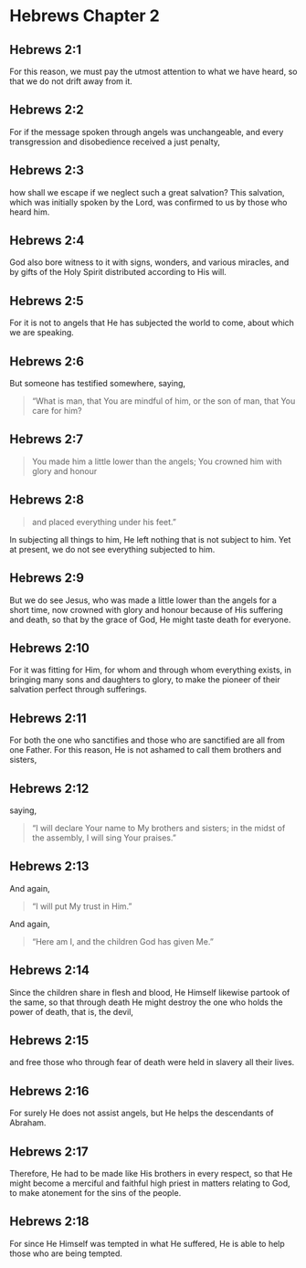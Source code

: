 # Hebrews Chapter 2

## Hebrews 2:1

For this reason, we must pay the utmost attention to what we have heard, so that we do not drift away from it.

## Hebrews 2:2

For if the message spoken through angels was unchangeable, and every transgression and disobedience received a just penalty,

## Hebrews 2:3

how shall we escape if we neglect such a great salvation? This salvation, which was initially spoken by the Lord, was confirmed to us by those who heard him.

## Hebrews 2:4

God also bore witness to it with signs, wonders, and various miracles, and by gifts of the Holy Spirit distributed according to His will.

## Hebrews 2:5

For it is not to angels that He has subjected the world to come, about which we are speaking.

## Hebrews 2:6

But someone has testified somewhere, saying,

> “What is man, that You are mindful of him,
> or the son of man, that You care for him?

## Hebrews 2:7

> You made him a little lower than the angels;
> You crowned him with glory and honour

## Hebrews 2:8

> and placed everything under his feet.”

In subjecting all things to him, He left nothing that is not subject to him. Yet at present, we do not see everything subjected to him.

## Hebrews 2:9

But we do see Jesus, who was made a little lower than the angels for a short time, now crowned with glory and honour because of His suffering and death, so that by the grace of God, He might taste death for everyone.

## Hebrews 2:10

For it was fitting for Him, for whom and through whom everything exists, in bringing many sons and daughters to glory, to make the pioneer of their salvation perfect through sufferings.

## Hebrews 2:11

For both the one who sanctifies and those who are sanctified are all from one Father. For this reason, He is not ashamed to call them brothers and sisters,

## Hebrews 2:12

saying,

> “I will declare Your name to My brothers
> and sisters; in the midst of the assembly,
> I will sing Your praises.”

## Hebrews 2:13

And again,

> “I will put My trust in Him.”

And again,

> “Here am I, and the children God has given Me.”

## Hebrews 2:14

Since the children share in flesh and blood, He Himself likewise partook of the same, so that through death He might destroy the one who holds the power of death, that is, the devil,

## Hebrews 2:15

and free those who through fear of death were held in slavery all their lives.

## Hebrews 2:16

For surely He does not assist angels, but He helps the descendants of Abraham.

## Hebrews 2:17

Therefore, He had to be made like His brothers in every respect, so that He might become a merciful and faithful high priest in matters relating to God, to make atonement for the sins of the people.

## Hebrews 2:18

For since He Himself was tempted in what He suffered, He is able to help those who are being tempted.
